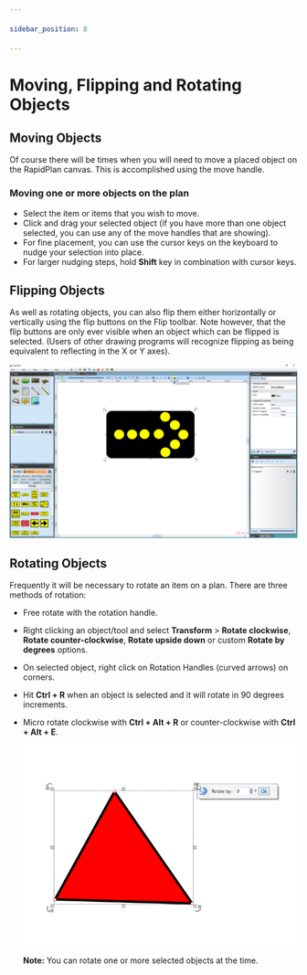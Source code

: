 ```yaml
---

sidebar_position: 8

---
```

# Moving, Flipping and Rotating Objects

## Moving Objects

Of course there will be times when you will need to move a placed object  on the RapidPlan canvas. This is accomplished using the move handle.

### Moving one or more objects on the plan

- Select the item or items that you wish to move.
- Click and drag your selected object (if you have more than one object selected, you can use any of the move handles that are showing).
- For fine placement, you can use the cursor keys on the keyboard to nudge your selection into place.
- For larger nudging steps, hold **Shift** key in combination with cursor keys.

## Flipping Objects

As well as rotating objects, you can also flip them either horizontally or vertically using the flip buttons on the Flip toolbar. Note however, that the flip buttons are only ever visible when an object which can be flipped is selected. (Users of other drawing programs will recognize flipping as being equivalent to reflecting in the X or Y axes).

![The_Flip_Tools_are_visible_because_the_Arrowboard_is_selected](./assets/The_Flip_Tools_are_visible_because_the_Arrowboard_is_selected.png)

## Rotating Objects

Frequently it will be necessary to rotate an item on a plan. There are three methods of rotation:

- Free rotate with the rotation handle.
- Right clicking an object/tool and select **Transform** > **Rotate clockwise**, **Rotate counter-clockwise**, **Rotate upside down** or custom **Rotate by degrees** options.
- On selected object, right click on Rotation Handles (curved arrows) on corners.
- Hit **Ctrl + R** when an object is selected and it will rotate in 90 degrees increments.
- Micro rotate clockwise with **Ctrl + Alt + R** or counter-clockwise with **Ctrl + Alt + E**.

    ![Rotate_selected_object](./assets/Rotate_selected_object.png)

    **Note:** You can rotate one or more selected objects at the time.
